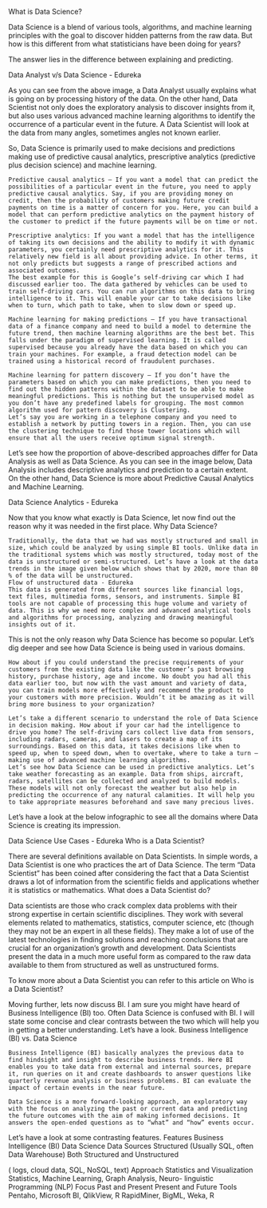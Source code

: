 What is Data Science?

Data Science is a blend of various tools, algorithms, and machine learning principles with the goal to discover hidden patterns from the raw data. But how is this different from what statisticians have been doing for years?

The answer lies in the difference between explaining and predicting. 

Data Analyst v/s Data Science - Edureka

As you can see from the above image, a Data Analyst usually explains what is going on by processing history of the data. On the other hand, Data Scientist not only does the exploratory analysis to discover insights from it, but also uses various advanced machine learning algorithms to identify the occurrence of a particular event in the future. A Data Scientist will look at the data from many angles, sometimes angles not known earlier.

So, Data Science is primarily used to make decisions and predictions making use of predictive causal analytics, prescriptive analytics (predictive plus decision science) and machine learning.

    Predictive causal analytics – If you want a model that can predict the possibilities of a particular event in the future, you need to apply predictive causal analytics. Say, if you are providing money on credit, then the probability of customers making future credit payments on time is a matter of concern for you. Here, you can build a model that can perform predictive analytics on the payment history of the customer to predict if the future payments will be on time or not.

    Prescriptive analytics: If you want a model that has the intelligence of taking its own decisions and the ability to modify it with dynamic parameters, you certainly need prescriptive analytics for it. This relatively new field is all about providing advice. In other terms, it not only predicts but suggests a range of prescribed actions and associated outcomes.
    The best example for this is Google’s self-driving car which I had discussed earlier too. The data gathered by vehicles can be used to train self-driving cars. You can run algorithms on this data to bring intelligence to it. This will enable your car to take decisions like when to turn, which path to take, when to slow down or speed up.

    Machine learning for making predictions — If you have transactional data of a finance company and need to build a model to determine the future trend, then machine learning algorithms are the best bet. This falls under the paradigm of supervised learning. It is called supervised because you already have the data based on which you can train your machines. For example, a fraud detection model can be trained using a historical record of fraudulent purchases.

    Machine learning for pattern discovery — If you don’t have the parameters based on which you can make predictions, then you need to find out the hidden patterns within the dataset to be able to make meaningful predictions. This is nothing but the unsupervised model as you don’t have any predefined labels for grouping. The most common algorithm used for pattern discovery is Clustering.
    Let’s say you are working in a telephone company and you need to establish a network by putting towers in a region. Then, you can use the clustering technique to find those tower locations which will ensure that all the users receive optimum signal strength.

Let’s see how the proportion of above-described approaches differ for Data Analysis as well as Data Science. As you can see in the image below, Data Analysis includes descriptive analytics and prediction to a certain extent. On the other hand, Data Science is more about Predictive Causal Analytics and Machine Learning.

Data Science Analytics - Edureka

Now that you know what exactly is Data Science, let now find out the reason why it was needed in the first place.
Why Data Science?

    Traditionally, the data that we had was mostly structured and small in size, which could be analyzed by using simple BI tools. Unlike data in the traditional systems which was mostly structured, today most of the data is unstructured or semi-structured. Let’s have a look at the data trends in the image given below which shows that by 2020, more than 80 % of the data will be unstructured.
    Flow of unstructured data - Edureka
    This data is generated from different sources like financial logs, text files, multimedia forms, sensors, and instruments. Simple BI tools are not capable of processing this huge volume and variety of data. This is why we need more complex and advanced analytical tools and algorithms for processing, analyzing and drawing meaningful insights out of it.

This is not the only reason why Data Science has become so popular. Let’s dig deeper and see how Data Science is being used in various domains.

    How about if you could understand the precise requirements of your customers from the existing data like the customer’s past browsing history, purchase history, age and income. No doubt you had all this data earlier too, but now with the vast amount and variety of data, you can train models more effectively and recommend the product to your customers with more precision. Wouldn’t it be amazing as it will bring more business to your organization?

    Let’s take a different scenario to understand the role of Data Science in decision making. How about if your car had the intelligence to drive you home? The self-driving cars collect live data from sensors, including radars, cameras, and lasers to create a map of its surroundings. Based on this data, it takes decisions like when to speed up, when to speed down, when to overtake, where to take a turn – making use of advanced machine learning algorithms.
    Let’s see how Data Science can be used in predictive analytics. Let’s take weather forecasting as an example. Data from ships, aircraft, radars, satellites can be collected and analyzed to build models. These models will not only forecast the weather but also help in predicting the occurrence of any natural calamities. It will help you to take appropriate measures beforehand and save many precious lives.

Let’s have a look at the below infographic to see all the domains where Data Science is creating its impression.

Data Science Use Cases - Edureka
Who is a Data Scientist?

There are several definitions available on Data Scientists. In simple words, a Data Scientist is one who practices the art of Data Science. The term “Data Scientist” has been coined after considering the fact that a Data Scientist draws a lot of information from the scientific fields and applications whether it is statistics or mathematics.
What does a Data Scientist do?

Data scientists are those who crack complex data problems with their strong expertise in certain scientific disciplines. They work with several elements related to mathematics, statistics, computer science, etc (though they may not be an expert in all these fields). They make a lot of use of the latest technologies in finding solutions and reaching conclusions that are crucial for an organization’s growth and development. Data Scientists present the data in a much more useful form as compared to the raw data available to them from structured as well as unstructured forms.

To know more about a Data Scientist you can refer to this article on Who is a Data Scientist?

Moving further, lets now discuss BI. I am sure you might have heard of Business Intelligence (BI) too. Often Data Science is confused with BI. I will state some concise and clear contrasts between the two which will help you in getting a better understanding. Let’s have a look.
Business Intelligence (BI) vs. Data Science

    Business Intelligence (BI) basically analyzes the previous data to find hindsight and insight to describe business trends. Here BI enables you to take data from external and internal sources, prepare it, run queries on it and create dashboards to answer questions like quarterly revenue analysis or business problems. BI can evaluate the impact of certain events in the near future.

    Data Science is a more forward-looking approach, an exploratory way with the focus on analyzing the past or current data and predicting the future outcomes with the aim of making informed decisions. It answers the open-ended questions as to “what” and “how” events occur.

Let’s have a look at some contrasting features.
Features	Business Intelligence (BI)	Data Science
Data Sources	 Structured
(Usually SQL, often Data Warehouse)	 Both Structured and Unstructured

( logs, cloud data, SQL, NoSQL, text)
Approach	Statistics and Visualization	Statistics, Machine Learning, Graph Analysis, Neuro- linguistic Programming (NLP)
Focus	Past and Present	Present and Future
Tools	Pentaho, Microsoft BI, QlikView, R	RapidMiner, BigML, Weka, R

